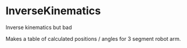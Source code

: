 # InverseKinematics
Inverse kinematics but bad

Makes a table of calculated positions / angles for 3 segment robot arm.
